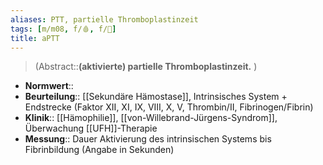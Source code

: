 ```yaml
---
aliases: PTT, partielle Thromboplastinzeit
tags: [m/m08, f/🩸, f/🥼]
title: aPTT
---
```

> (Abstract::**(aktivierte) partielle Thromboplastinzeit.** )
- **Normwert**:: 
- **Beurteilung**:: [[Sekundäre Hämostase]], Intrinsisches System + Endstrecke (Faktor XII, XI, IX, VIII, X, V, Thrombin/II, Fibrinogen/Fibrin)
- **Klinik**:: [[Hämophilie]], [[von-Willebrand-Jürgens-Syndrom]], Überwachung [[UFH]]-Therapie
- **Messung**:: Dauer Aktivierung des intrinsischen Systems bis Fibrinbildung (Angabe in Sekunden)